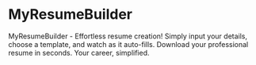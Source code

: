 # MyResumeBuilder
MyResumeBuilder - Effortless resume creation! Simply input your details, choose a template, and watch as it auto-fills. Download your professional resume in seconds. Your career, simplified.
